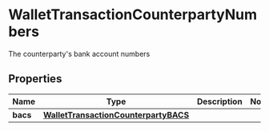 

# WalletTransactionCounterpartyNumbers

The counterparty's bank account numbers

## Properties

| Name | Type | Description | Notes |
|------------ | ------------- | ------------- | -------------|
|**bacs** | [**WalletTransactionCounterpartyBACS**](WalletTransactionCounterpartyBACS.md) |  |  |



